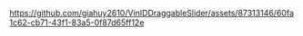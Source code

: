 

https://github.com/giahuy2610/VinIDDraggableSlider/assets/87313146/60fa1c62-cb71-43f1-83a5-0f87d65ff12e

